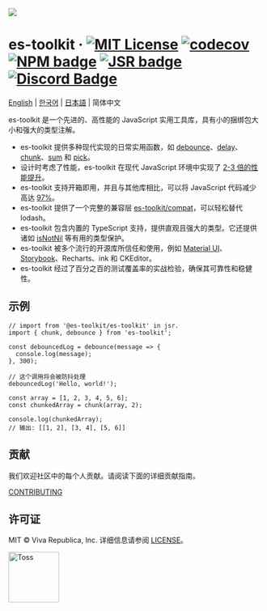 ![](./docs/public/og.png)

# es-toolkit &middot; [![MIT License](https://img.shields.io/badge/license-MIT-blue.svg)](https://github.com/toss/slash/blob/main/LICENSE) [![codecov](https://codecov.io/gh/toss/es-toolkit/graph/badge.svg?token=8N5S3AR3C7)](https://codecov.io/gh/toss/es-toolkit) [![NPM badge](https://img.shields.io/npm/v/es-toolkit?logo=npm)](https://www.npmjs.com/package/es-toolkit) [![JSR badge](https://jsr.io/badges/@es-toolkit/es-toolkit)](https://jsr.io/@es-toolkit/es-toolkit) [![Discord Badge](https://discord.com/api/guilds/1281071127052943361/widget.png?style=shield)](https://discord.gg/vGXbVjP2nY)

[English](https://github.com/toss/es-toolkit/blob/main/README.md) | [한국어](https://github.com/toss/es-toolkit/blob/main/README-ko_kr.md) | [日本語](https://github.com/toss/es-toolkit/blob/main/README-ja_jp.md) | 简体中文

es-toolkit 是一个先进的、高性能的 JavaScript 实用工具库，具有小的捆绑包大小和强大的类型注解。

- es-toolkit 提供多种现代实现的日常实用函数，如 [debounce](https://es-toolkit.dev/reference/function/debounce.html)、[delay](https://es-toolkit.dev/reference/promise/delay.html)、[chunk](https://es-toolkit.dev/reference/array/chunk.html)、[sum](https://es-toolkit.dev/reference/math/sum.html) 和 [pick](https://es-toolkit.dev/reference/object/pick.html)。
- 设计时考虑了性能，es-toolkit 在现代 JavaScript 环境中实现了 [2-3 倍的性能提升](https://es-toolkit.dev/zh_hans/performance.html)。
- es-toolkit 支持开箱即用，并且与其他库相比，可以将 JavaScript 代码减少高达 [97%](https://es-toolkit.dev/zh_hans/bundle-size.html)。
- es-toolkit 提供了一个完整的兼容层 [es-toolkit/compat](https://es-toolkit.dev/compatibility.html)，可以轻松替代 lodash。
- es-toolkit 包含内置的 TypeScript 支持，提供直观且强大的类型。它还提供诸如 [isNotNil](https://es-toolkit.dev/zh_hans/reference/predicate/isNotNil.html) 等有用的类型保护。
- es-toolkit 被多个流行的开源库所信任和使用，例如 [Material UI](https://github.com/mui/material-ui/blob/b26d4746a5866f12deab1fbc599380807018ac2b/package.json#L144)、[Storybook](https://github.com/storybookjs/storybook/blob/9d862798d666678cc4822e857c00bbd744169ced/code/core/package.json#L358)、Recharts、ink 和 CKEditor。
- es-toolkit 经过了百分之百的测试覆盖率的实战检验，确保其可靠性和稳健性。

## 示例

```tsx
// import from '@es-toolkit/es-toolkit' in jsr.
import { chunk, debounce } from 'es-toolkit';

const debouncedLog = debounce(message => {
  console.log(message);
}, 300);

// 这个调用将会被防抖处理
debouncedLog('Hello, world!');

const array = [1, 2, 3, 4, 5, 6];
const chunkedArray = chunk(array, 2);

console.log(chunkedArray);
// 输出: [[1, 2], [3, 4], [5, 6]]
```

## 贡献

我们欢迎社区中的每个人贡献。请阅读下面的详细贡献指南。

[CONTRIBUTING](https://github.com/toss/es-toolkit/blob/main/.github/CONTRIBUTING.md)

## 许可证

MIT © Viva Republica, Inc. 详细信息请参阅 [LICENSE](./LICENSE)。

<a title="Toss" href="https://toss.im">
  <picture>
    <source media="(prefers-color-scheme: dark)" srcset="https://static.toss.im/logos/png/4x/logo-toss-reverse.png">
    <img alt="Toss" src="https://static.toss.im/logos/png/4x/logo-toss.png" width="100">
  </picture>
</a>
